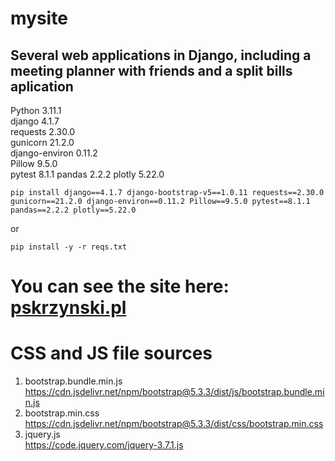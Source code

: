# mysite
## Several web applications in Django, including a meeting planner with friends and a split bills aplication
 
Python 3.11.1  
django 4.1.7  
requests 2.30.0  
gunicorn 21.2.0  
django-environ 0.11.2  
Pillow 9.5.0  
pytest 8.1.1
pandas 2.2.2
plotly 5.22.0
```
pip install django==4.1.7 django-bootstrap-v5==1.0.11 requests==2.30.0 gunicorn==21.2.0 django-environ==0.11.2 Pillow==9.5.0 pytest==8.1.1 pandas==2.2.2 plotly==5.22.0
```
or
```
pip install -y -r reqs.txt 
```
# You can see the site here: <a href="https://www.pskrzynski.pl/" target="_blank">pskrzynski.pl</a>

# CSS and JS file sources  
1. bootstrap.bundle.min.js   
    <a>https://cdn.jsdelivr.net/npm/bootstrap@5.3.3/dist/js/bootstrap.bundle.min.js</a>
1. bootstrap.min.css  
    <a>https://cdn.jsdelivr.net/npm/bootstrap@5.3.3/dist/css/bootstrap.min.css</a>
1. jquery.js  
    <a>https://code.jquery.com/jquery-3.7.1.js</a> 
